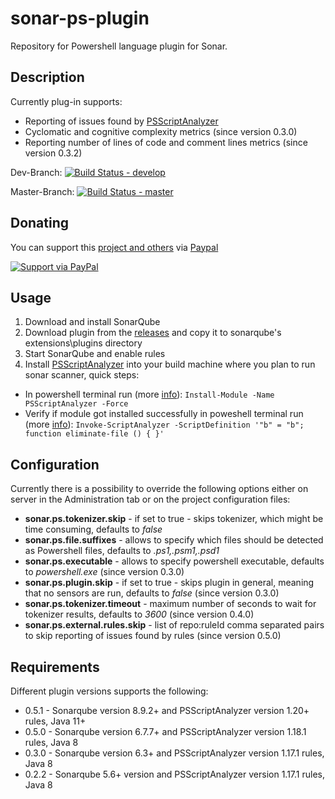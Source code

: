 # sonar-ps-plugin

Repository for Powershell language plugin for Sonar.

## Description ##
Currently plug-in supports:

- Reporting of issues found by [PSScriptAnalyzer](https://github.com/PowerShell/PSScriptAnalyzer)
- Cyclomatic and cognitive complexity metrics (since version 0.3.0)
- Reporting number of lines of code and comment lines metrics  (since version 0.3.2)

Dev-Branch: [![Build Status - develop](https://dev.azure.com/kgreta/sonar-ps-plugin/_apis/build/status/gretard.sonar-ps-plugin?branchName=develop)](https://dev.azure.com/kgreta/sonar-ps-plugin/_build/latest?definitionId=1&branchName=develop)

Master-Branch: [![Build Status - master](https://dev.azure.com/kgreta/sonar-ps-plugin/_apis/build/status/gretard.sonar-ps-plugin?branchName=master)](https://dev.azure.com/kgreta/sonar-ps-plugin/_build/latest?definitionId=1&branchName=master)


## Donating ##
You can support this [project and others](https://github.com/gretard) via [Paypal](https://www.paypal.me/greta514284/)

[![Support via PayPal](https://cdn.rawgit.com/twolfson/paypal-github-button/1.0.0/dist/button.svg)](https://www.paypal.me/greta514284/)

## Usage ##
1. Download and install SonarQube
2. Download plugin from the [releases](https://github.com/gretard/sonar-ps-plugin/releases) and copy it to sonarqube's extensions\plugins directory
3. Start SonarQube and enable rules
4. Install [PSScriptAnalyzer](https://github.com/PowerShell/PSScriptAnalyzer) into your build machine where you plan to run sonar scanner, quick steps:
  - In powershell terminal run (more [info](https://learn.microsoft.com/en-us/powershell/utility-modules/psscriptanalyzer/overview?view=ps-modules#installing-psscriptanalyzer)): ```Install-Module -Name PSScriptAnalyzer -Force``` 
  - Verify if module got installed successfully in poweshell terminal run (more [info](https://learn.microsoft.com/en-us/powershell/utility-modules/psscriptanalyzer/using-scriptanalyzer?source=recommendations&view=ps-modules)): ```Invoke-ScriptAnalyzer -ScriptDefinition '"b" = "b"; function eliminate-file () { }'```

## Configuration ##
Currently there is a possibility to override the following options either on server in the Administration tab or on the project configuration files:

- **sonar.ps.tokenizer.skip** - if set to true - skips tokenizer, which might be time consuming, defaults to *false*
- **sonar.ps.file.suffixes** - allows to specify which files should be detected as Powershell files, defaults to *.ps1,.psm1,.psd1*
- **sonar.ps.executable** - allows to specify powershell executable, defaults to *powershell.exe* (since version 0.3.0)
- **sonar.ps.plugin.skip** - if set to true - skips plugin in general, meaning that no sensors are run, defaults to *false* (since version 0.3.0)
- **sonar.ps.tokenizer.timeout** - maximum number of seconds to wait for tokenizer results,  defaults to *3600* (since version 0.4.0)
- **sonar.ps.external.rules.skip** - list of repo:ruleId comma separated pairs to skip reporting of issues found by rules (since version 0.5.0)

## Requirements ##
Different plugin versions supports the following:
- 0.5.1 - Sonarqube version 8.9.2+ and PSScriptAnalyzer version 1.20+ rules, Java 11+
- 0.5.0 - Sonarqube version 6.7.7+ and PSScriptAnalyzer version 1.18.1 rules, Java 8
- 0.3.0 - Sonarqube version 6.3+ and PSScriptAnalyzer version 1.17.1 rules, Java 8
- 0.2.2 - Sonarqube 5.6+ version and PSScriptAnalyzer version 1.17.1 rules, Java 8

